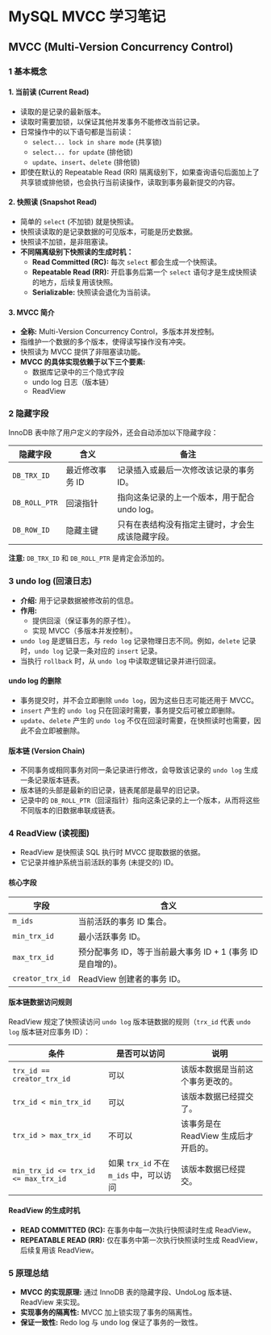 # MySQL MVCC 学习笔记

## MVCC (Multi-Version Concurrency Control)

### 1 基本概念

#### 1. 当前读 (Current Read)
- 读取的是记录的最新版本。
- 读取时需要加锁，以保证其他并发事务不能修改当前记录。
- 日常操作中的以下语句都是当前读：
  - `select... lock in share mode` (共享锁)
  - `select... for update` (排他锁)
  - `update`、`insert`、`delete` (排他锁)
- 即使在默认的 Repeatable Read (RR) 隔离级别下，如果查询语句后面加上了共享锁或排他锁，也会执行当前读操作，读取到事务最新提交的内容。

#### 2. 快照读 (Snapshot Read)
- 简单的 `select` (不加锁) 就是快照读。
- 快照读读取的是记录数据的可见版本，可能是历史数据。
- 快照读不加锁，是非阻塞读。
- **不同隔离级别下快照读的生成时机：**
  - **Read Committed (RC):** 每次 `select` 都会生成一个快照读。
  - **Repeatable Read (RR):** 开启事务后第一个 `select` 语句才是生成快照读的地方，后续复用该快照。
  - **Serializable:** 快照读会退化为当前读。

#### 3. MVCC 简介
- **全称:** Multi-Version Concurrency Control，多版本并发控制。
- 指维护一个数据的多个版本，使得读写操作没有冲突。
- 快照读为 MVCC 提供了非阻塞读功能。
- **MVCC 的具体实现依赖于以下三个要素:**
  - 数据库记录中的三个隐式字段
  - undo log 日志（版本链）
  - ReadView

### 2 隐藏字段

InnoDB 表中除了用户定义的字段外，还会自动添加以下隐藏字段：

| 隐藏字段      | 含义                 | 备注                                           |
| ------------- | -------------------- | ---------------------------------------------- |
| `DB_TRX_ID`   | 最近修改事务 ID      | 记录插入或最后一次修改该记录的事务 ID。        |
| `DB_ROLL_PTR` | 回滚指针             | 指向这条记录的上一个版本，用于配合 undo log。    |
| `DB_ROW_ID`   | 隐藏主键             | 只有在表结构没有指定主键时，才会生成该隐藏字段。 |

**注意:** `DB_TRX_ID` 和 `DB_ROLL_PTR` 是肯定会添加的。

### 3 undo log (回滚日志)

- **介绍:** 用于记录数据被修改前的信息。
- **作用:**
  - 提供回滚（保证事务的原子性）。
  - 实现 MVCC（多版本并发控制）。
- `undo log` 是逻辑日志，与 `redo log` 记录物理日志不同。例如，`delete` 记录时，`undo log` 记录一条对应的 `insert` 记录。
- 当执行 `rollback` 时，从 `undo log` 中读取逻辑记录并进行回滚。

#### undo log 的删除
- 事务提交时，并不会立即删除 `undo log`，因为这些日志可能还用于 MVCC。
- `insert` 产生的 `undo log` 只在回滚时需要，事务提交后可被立即删除。
- `update`、`delete` 产生的 `undo log` 不仅在回滚时需要，在快照读时也需要，因此不会立即被删除。

#### 版本链 (Version Chain)
- 不同事务或相同事务对同一条记录进行修改，会导致该记录的 `undo log` 生成一条记录版本链表。
- 版本链的头部是最新的旧记录，链表尾部是最早的旧记录。
- 记录中的 `DB_ROLL_PTR`（回滚指针）指向这条记录的上一个版本，从而将这些不同版本的旧数据串联成链表。

### 4 ReadView (读视图)

- ReadView 是快照读 SQL 执行时 MVCC 提取数据的依据。
- 它记录并维护系统当前活跃的事务 (未提交的) ID。

#### 核心字段

| 字段             | 含义                                                     |
| ---------------- | -------------------------------------------------------- |
| `m_ids`          | 当前活跃的事务 ID 集合。                                 |
| `min_trx_id`     | 最小活跃事务 ID。                                        |
| `max_trx_id`     | 预分配事务 ID，等于当前最大事务 ID + 1 (事务 ID 是自增的)。 |
| `creator_trx_id` | ReadView 创建者的事务 ID。                               |

#### 版本链数据访问规则

ReadView 规定了快照读访问 `undo log` 版本链数据的规则（`trx_id` 代表 `undo log` 版本链对应事务 ID）：

| 条件                               | 是否可以访问 | 说明                                     |
| ---------------------------------- | ------------ | ---------------------------------------- |
| `trx_id == creator_trx_id`         | 可以         | 该版本数据是当前这个事务更改的。         |
| `trx_id < min_trx_id`              | 可以         | 该版本数据已经提交了。                   |
| `trx_id > max_trx_id`              | 不可以       | 该事务是在 ReadView 生成后才开启的。     |
| `min_trx_id <= trx_id <= max_trx_id` | 如果 `trx_id` 不在 `m_ids` 中，可以访问 | 该版本数据已经提交。                     |

#### ReadView 的生成时机
- **READ COMMITTED (RC):** 在事务中每一次执行快照读时生成 ReadView。
- **REPEATABLE READ (RR):** 仅在事务中第一次执行快照读时生成 ReadView，后续复用该 ReadView。

### 5 原理总结

- **MVCC 的实现原理:** 通过 InnoDB 表的隐藏字段、UndoLog 版本链、ReadView 来实现。
- **实现事务的隔离性:** MVCC 加上锁实现了事务的隔离性。
- **保证一致性:** Redo log 与 undo log 保证了事务的一致性。